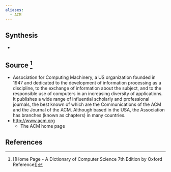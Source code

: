 ```yaml
---
aliases:
  - ACM
---
```

## Synthesis
- 
## Source [^1]
- Association for Computing Machinery, a US organization founded in 1947 and dedicated to the development of information processing as a discipline, to the exchange of information about the subject, and to the responsible use of computers in an increasing diversity of applications. It publishes a wide range of influential scholarly and professional journals, the best known of which are the Communications of the ACM and the Journal of the ACM. Although based in the USA, the Association has branches (known as chapters) in many countries.
- http://www.acm.org
	- The ACM home page
## References

[^1]: [[Home Page - A Dictionary of Computer Science 7th Edition by Oxford Reference]]